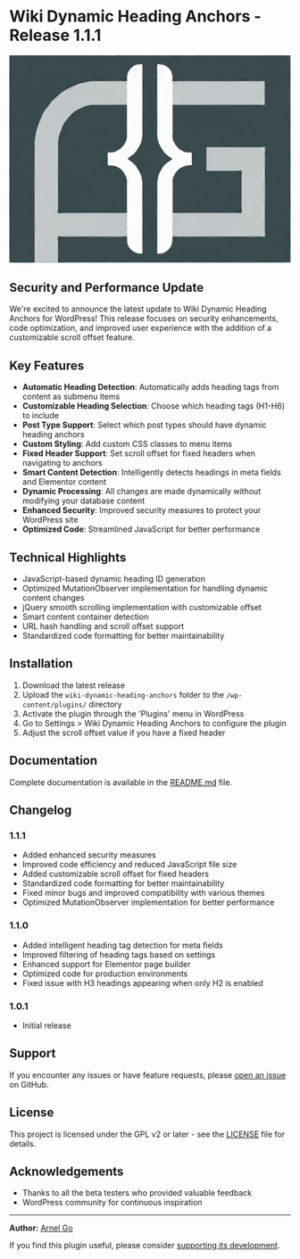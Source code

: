 # Wiki Dynamic Heading Anchors - Release 1.1.1

![Wiki Dynamic Heading Anchors](images/AG%20Logo_1.jpg)

## Security and Performance Update

We're excited to announce the latest update to Wiki Dynamic Heading Anchors for WordPress! This release focuses on security enhancements, code optimization, and improved user experience with the addition of a customizable scroll offset feature.

## Key Features

- **Automatic Heading Detection**: Automatically adds heading tags from content as submenu items
- **Customizable Heading Selection**: Choose which heading tags (H1-H6) to include
- **Post Type Support**: Select which post types should have dynamic heading anchors
- **Custom Styling**: Add custom CSS classes to menu items
- **Fixed Header Support**: Set scroll offset for fixed headers when navigating to anchors
- **Smart Content Detection**: Intelligently detects headings in meta fields and Elementor content
- **Dynamic Processing**: All changes are made dynamically without modifying your database content
- **Enhanced Security**: Improved security measures to protect your WordPress site
- **Optimized Code**: Streamlined JavaScript for better performance

## Technical Highlights

- JavaScript-based dynamic heading ID generation
- Optimized MutationObserver implementation for handling dynamic content changes
- jQuery smooth scrolling implementation with customizable offset
- Smart content container detection
- URL hash handling and scroll offset support
- Standardized code formatting for better maintainability

## Installation

1. Download the latest release
2. Upload the `wiki-dynamic-heading-anchors` folder to the `/wp-content/plugins/` directory
3. Activate the plugin through the 'Plugins' menu in WordPress
4. Go to Settings > Wiki Dynamic Heading Anchors to configure the plugin
5. Adjust the scroll offset value if you have a fixed header

## Documentation

Complete documentation is available in the [README.md](README.md) file.

## Changelog

### 1.1.1
- Added enhanced security measures
- Improved code efficiency and reduced JavaScript file size
- Added customizable scroll offset for fixed headers
- Standardized code formatting for better maintainability
- Fixed minor bugs and improved compatibility with various themes
- Optimized MutationObserver implementation for better performance

### 1.1.0
- Added intelligent heading tag detection for meta fields
- Improved filtering of heading tags based on settings
- Enhanced support for Elementor page builder
- Optimized code for production environments
- Fixed issue with H3 headings appearing when only H2 is enabled

### 1.0.1
- Initial release

## Support

If you encounter any issues or have feature requests, please [open an issue](https://github.com/wikiwyrhead/wordpress-dynamic-menu-anchor/issues) on GitHub.

## License

This project is licensed under the GPL v2 or later - see the [LICENSE](LICENSE) file for details.

## Acknowledgements

- Thanks to all the beta testers who provided valuable feedback
- WordPress community for continuous inspiration

---

**Author:** [Arnel Go](https://arnelgo.info/)

If you find this plugin useful, please consider [supporting its development](https://www.paypal.me/arnelborresgo).
